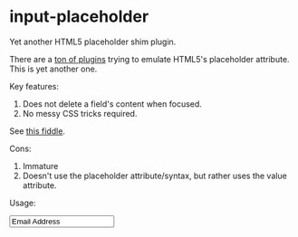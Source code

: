 input-placeholder
=================

Yet another HTML5 placeholder shim plugin.

There are a [ton of plugins](http://www.quora.com/JavaScript/Which-plugin-to-use-for-HTML5-placeholder-that-retains-the-label-on-focus) trying to emulate HTML5's placeholder attribute. This is yet another one.

Key features:

1. Does not delete a field's content when focused.
2. No messy CSS tricks required.

See [this fiddle](http://jsfiddle.net/ripper234/zSxjw/2/).

Cons:

1. Immature
2. Doesn't use the placeholder attribute/syntax, but rather uses the value attribute.

Usage:

<input name='email' value='Email Address'>
